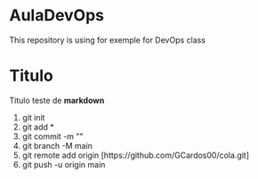 # AulaDevOps
This repository is using for exemple for DevOps class
# Titulo

<p>Titulo teste de <strong>markdown</strong></p>

<ol>
  <li>git init</li>
  <li>git add *</li>
  <li>git commit -m ""</li>
  <li>git branch -M main</li>
  <li>git remote add origin [https://github.com/GCardos00/cola.git]</li>
  <li>git push -u origin main</li>
</ol>
